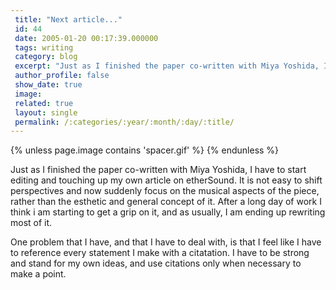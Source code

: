 ```yaml
---
 title: "Next article..."
 id: 44
 date: 2005-01-20 00:17:39.000000
 tags: writing
 category: blog
 excerpt: "Just as I finished the paper co-written with Miya Yoshida, I have to start editing and touching up my own article on etherSound. It is not easy to shift perspectives and now suddenly focus on the musi..."
 author_profile: false
 show_date: true
 image: 
 related: true
 layout: single
 permalink: /:categories/:year/:month/:day/:title/
---
```

{% unless page.image contains 'spacer.gif' %}
{% endunless %}

Just as I finished the paper co-written with Miya Yoshida, I have to start editing and touching up my own article on etherSound. It is not easy to shift perspectives and now suddenly focus on the musical aspects of the piece, rather than the esthetic and general concept of it. After a long day of work I think i am starting to get a grip on it, and as usually, I am ending up rewriting most of it.


One problem that I have, and that I have to deal with, is that I feel like I have to reference every statement I make with a citatation. I have to be strong and stand for my own ideas, and use citations only when necessary to make a point.

